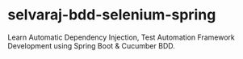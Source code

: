 # selvaraj-bdd-selenium-spring
Learn Automatic Dependency Injection, Test Automation Framework Development using Spring Boot &amp; Cucumber BDD.
